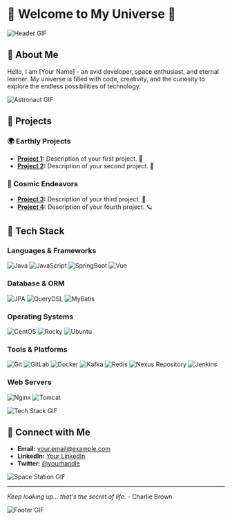 # 🌌 Welcome to My Universe 🌌

![Header GIF](https://media.giphy.com/media/26tn33aiTi1jkl6H6/giphy.gif)

## 🚀 About Me

Hello, I am [Your Name] - an avid developer, space enthusiast, and eternal learner. My universe is filled with code, creativity, and the curiosity to explore the endless possibilities of technology.

![Astronaut GIF](https://media.giphy.com/media/QbumCX9HFFDQA/giphy.gif)

## 🌠 Projects

### 🌍 Earthly Projects
- **[Project 1](link_to_project1):** Description of your first project. 🌟
- **[Project 2](link_to_project2):** Description of your second project. 🚀

### 🌌 Cosmic Endeavors
- **[Project 3](link_to_project3):** Description of your third project. 🌠
- **[Project 4](link_to_project4):** Description of your fourth project. 🪐

## 🌌 Tech Stack

### Languages & Frameworks
![Java](https://img.shields.io/badge/Java-%23ED8B00.svg?style=flat&logo=java&logoColor=white)
![JavaScript](https://img.shields.io/badge/JavaScript-%23F7DF1E.svg?style=flat&logo=javascript&logoColor=black)
![SpringBoot](https://img.shields.io/badge/SpringBoot-%236DB33F.svg?style=flat&logo=spring-boot&logoColor=white)
![Vue](https://img.shields.io/badge/Vue.js-35495E?style=flat&logo=vue.js&logoColor=4FC08D)

### Database & ORM
![JPA](https://img.shields.io/badge/JPA-%236DB33F.svg?style=flat)
![QueryDSL](https://img.shields.io/badge/QueryDSL-%234185F3.svg?style=flat)
![MyBatis](https://img.shields.io/badge/MyBatis-%23007ACC.svg?style=flat&logo=java&logoColor=white)

### Operating Systems
![CentOS](https://img.shields.io/badge/CentOS-%23262577.svg?style=flat&logo=centos&logoColor=white)
![Rocky](https://img.shields.io/badge/Rocky_Linux-%2321B855.svg?style=flat&logo=linux&logoColor=white)
![Ubuntu](https://img.shields.io/badge/Ubuntu-E95420?style=flat&logo=ubuntu&logoColor=white)

### Tools & Platforms
![Git](https://img.shields.io/badge/Git-%23F05033.svg?style=flat&logo=git&logoColor=white)
![GitLab](https://img.shields.io/badge/GitLab-%23FC6D26.svg?style=flat&logo=gitlab&logoColor=white)
![Docker](https://img.shields.io/badge/Docker-%232496ED.svg?style=flat&logo=docker&logoColor=white)
![Kafka](https://img.shields.io/badge/Kafka-%230D344F.svg?style=flat&logo=apache-kafka&logoColor=white)
![Redis](https://img.shields.io/badge/Redis-%23DC382D.svg?style=flat&logo=redis&logoColor=white)
![Nexus Repository](https://img.shields.io/badge/Nexus-%23007ACC.svg?style=flat)
![Jenkins](https://img.shields.io/badge/Jenkins-%23D24939.svg?style=flat&logo=jenkins&logoColor=white)

### Web Servers
![Nginx](https://img.shields.io/badge/Nginx-%23009639.svg?style=flat&logo=nginx&logoColor=white)
![Tomcat](https://img.shields.io/badge/Apache%20Tomcat-%23F8DC75.svg?style=flat&logo=apache-tomcat&logoColor=black)

![Tech Stack GIF](https://media.giphy.com/media/l0HlTy9x8FZo0XO1i/giphy.gif)

## 🌌 Connect with Me

- **Email:** your.email@example.com
- **LinkedIn:** [Your LinkedIn](https://linkedin.com/in/yourprofile)
- **Twitter:** [@yourhandle](https://twitter.com/yourhandle)

![Space Station GIF](https://media.giphy.com/media/3o6ZtaO9BZHcOjmErm/giphy.gif)

---

*Keep looking up... that's the secret of life.* - Charlie Brown

![Footer GIF](https://media.giphy.com/media/1yTCoR9k5V9zjeEJpt/giphy.gif)
